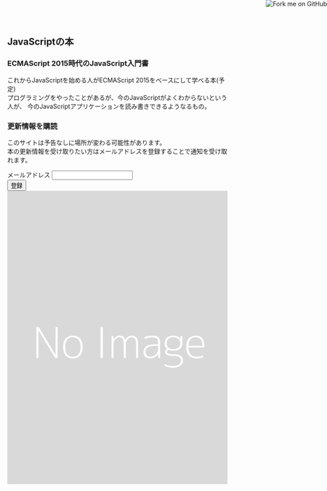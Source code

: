 <link rel="stylesheet" type="text/css" href="./source/landing/css/bootstrap.min.css" />
<link rel="stylesheet" type="text/css" href="./source/landing/css/style.css" />
<!-- Main container -->
<div class="page-container">
<div class="row main" id="js-main">
    <a href="https://github.com/asciidwango/ES6book"><img style="position: absolute; top: 0; right: 0; border: 0; z-index:100;" src="https://s3.amazonaws.com/github/ribbons/forkme_right_darkblue_121621.png" alt="Fork me on GitHub"></a>
    <div class="col-sm-8">
        <h2 class="mg-lg">
            JavaScriptの本
        </h2>
        <h3 class="mg-sm">
            <span class="fa fa-book"></span>ECMAScript 2015時代のJavaScript入門書
        </h3>
        <p class="mg-lg">
            これからJavaScriptを始める人がECMAScript 2015をベースにして学べる本(予定)<br />
            プログラミングをやったことがあるが、今のJavaScriptがよくわからないという人が、
            今のJavaScriptアプリケーションを読み書きできるようなるもの。
        </p>
        <form id="js_mail_form" novalidate class="mail-form">
            <h3 class="mg-sm">
                <span class="fa fa-star"></span>更新情報を購読
            </h3>
            <p class="mg-lg">
                このサイトは予告なしに場所が変わる可能性があります。<br />
                本の更新情報を受け取りたい方はメールアドレスを登録することで通知を受け取れます。
            </p>
            <div class="form-group">
                <label>
                    メールアドレス
                </label>
                <input id="email" class="form-control" type="email" required />
            </div>
            <button class="bloc-button btn btn-d btn-lg btn-block" type="submit">
                登録
            </button>
        </form>
    </div>
    <div class="col-sm-4">
        <img src="./source/landing/img/cover.png" alt="Cover Image" class="img-responsive hidden-xs" />
    </div>
</div>
</div>